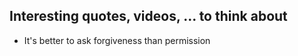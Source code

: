 ## Interesting quotes, videos, ... to think about

* It's better to ask forgiveness than permission
